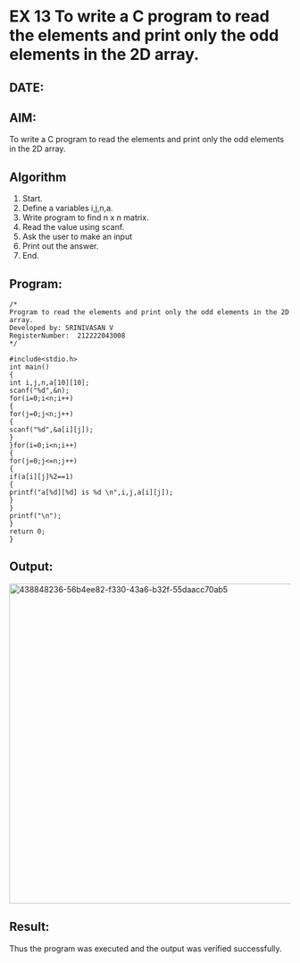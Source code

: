 # EX 13 To write a C program to read the elements and print only the odd elements in the 2D array.
## DATE:
## AIM:
To write a C program to read the elements and print only the odd elements in the 2D array.

## Algorithm
1. Start.
2. Define a variables i,j,n,a.
3. Write program to find n x n matrix.
4. Read the value using scanf.
5. Ask the user to make an input
6. Print out the answer.  
7. End. 

## Program:
```
/*
Program to read the elements and print only the odd elements in the 2D array.
Developed by: SRINIVASAN V
RegisterNumber:  212222043008
*/
```
```
#include<stdio.h> 
int main()
{
int i,j,n,a[10][10];
scanf("%d",&n); 
for(i=0;i<n;i++)
{
for(j=0;j<n;j++)
{
scanf("%d",&a[i][j]);
}
}for(i=0;i<n;i++)
{
for(j=0;j<=n;j++)
{
if(a[i][j]%2==1)
{
printf("a[%d][%d] is %d \n",i,j,a[i][j]);
}
}
printf("\n");
}
return 0;
}
```

## Output:
<img width="796" height="572" alt="438848236-56b4ee82-f330-43a6-b32f-55daacc70ab5" src="https://github.com/user-attachments/assets/4efce3bf-b1d7-4e5c-b3e3-8d376dc9692f" />

## Result:
Thus the program was executed and the output was verified successfully.

